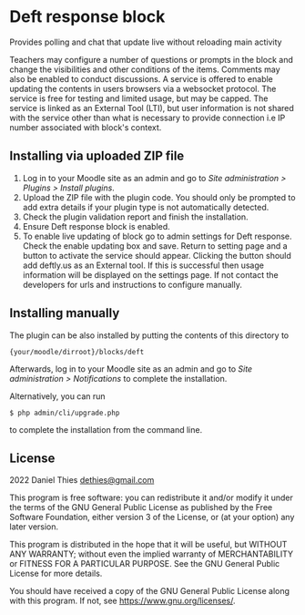 # Deft response block #

Provides polling and chat that update live without reloading main activity

Teachers may configure a number of questions or prompts in the block and change
the visibilities and other conditions of the items. Comments may also be enabled
to conduct discussions. A service is offered to enable updating the contents in
users browsers via a websocket protocol. The service is free for testing and limited
usage, but may be capped. The service is linked as an External Tool (LTI), but user
information is not shared with the service other than what is necessary to provide
connection i.e IP number associated with block's context.

## Installing via uploaded ZIP file ##

1. Log in to your Moodle site as an admin and go to _Site administration >
   Plugins > Install plugins_.
2. Upload the ZIP file with the plugin code. You should only be prompted to add
   extra details if your plugin type is not automatically detected.
3. Check the plugin validation report and finish the installation.
4. Ensure Deft response block is enabled.
5. To enable live updating of block go to admin settings for Deft response. Check
   the enable updating box and save. Return to setting page and a button to activate
   the service should appear. Clicking the button should add deftly.us as an
   External tool. If this is successful then usage information will be displayed
   on the settings page. If not contact the developers for urls and instructions to
   configure manually.

## Installing manually ##

The plugin can be also installed by putting the contents of this directory to

    {your/moodle/dirroot}/blocks/deft

Afterwards, log in to your Moodle site as an admin and go to _Site administration >
Notifications_ to complete the installation.

Alternatively, you can run

    $ php admin/cli/upgrade.php

to complete the installation from the command line.

## License ##

2022 Daniel Thies <dethies@gmail.com>

This program is free software: you can redistribute it and/or modify it under
the terms of the GNU General Public License as published by the Free Software
Foundation, either version 3 of the License, or (at your option) any later
version.

This program is distributed in the hope that it will be useful, but WITHOUT ANY
WARRANTY; without even the implied warranty of MERCHANTABILITY or FITNESS FOR A
PARTICULAR PURPOSE.  See the GNU General Public License for more details.

You should have received a copy of the GNU General Public License along with
this program.  If not, see <https://www.gnu.org/licenses/>.

